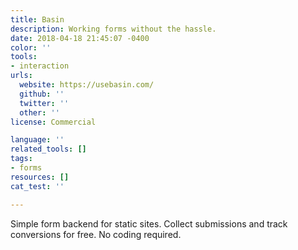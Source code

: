 ```yaml
---
title: Basin
description: Working forms without the hassle.
date: 2018-04-18 21:45:07 -0400
color: ''
tools:
- interaction
urls:
  website: https://usebasin.com/
  github: ''
  twitter: ''
  other: ''
license: Commercial

language: ''
related_tools: []
tags:
- forms
resources: []
cat_test: ''

---
```

Simple form backend for static sites. Collect submissions and track conversions for free. No coding required.
